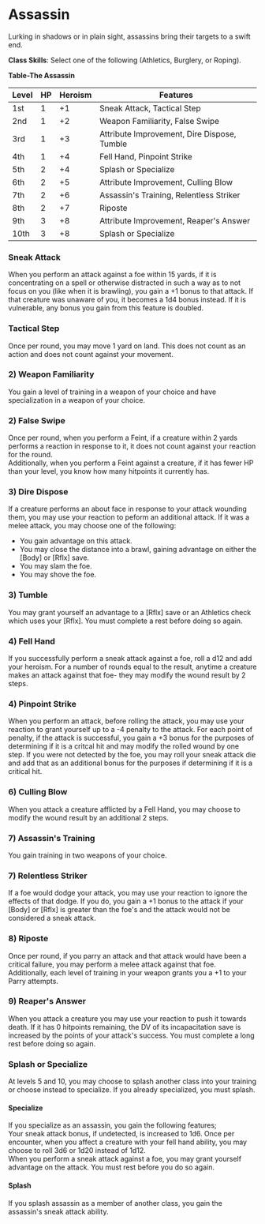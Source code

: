 # Assassin
Lurking in shadows or in plain sight, assassins bring their targets to a swift end. 

**Class Skills**: Select one of the following (Athletics, Burglery, or Roping).

**Table-The Assassin**

| Level | HP | Heroism  | Features                                          |
|-------|----|----------|---------------------------------------------------|
| 1st   | 1  |    +1    | Sneak Attack, Tactical Step                       |
| 2nd   | 1  |    +2    | Weapon Familiarity, False Swipe                   |
| 3rd   | 1  |    +3    | Attribute Improvement, Dire Dispose, Tumble          |
| 4th   | 1  |    +4    | Fell Hand, Pinpoint Strike                        |
| 5th   | 2  |    +4    | Splash or Specialize                              |
| 6th   | 2  |    +5    | Attribute Improvement, Culling Blow               |
| 7th   | 2  |    +6    | Assassin's Training, Relentless Striker           |
| 8th   | 2  |    +7    | Riposte                                           |
| 9th   | 3  |    +8    | Attribute Improvement, Reaper's Answer            |
| 10th  | 3  |    +8    | Splash or Specialize                              |


### Sneak Attack
When you perform an attack against a foe within 15 yards, if it is concentrating on a spell or otherwise distracted in such a way as to not focus on you (like when it is brawling), you gain a +1 bonus to that attack. If that creature was unaware of you, it becomes a 1d4 bonus instead. If it is vulnerable, any bonus you gain from this feature is doubled.

### Tactical Step
Once per round, you may move 1 yard on land. This does not count as an action and does not count against your movement.

### 2) Weapon Familiarity
You gain a level of training in a weapon of your choice and have specialization in a weapon of your choice.

### 2) False Swipe
Once per round, when you perform a Feint, if a creature within 2 yards performs a reaction in response to it, it does not count against your reaction for the round.  
Additionally, when you perform a Feint against a creature, if it has fewer HP than your level, you know how many hitpoints it currently has.

### 3) Dire Dispose
If a creature performs an about face in response to your attack wounding them, you may use your reaction to peform an additional attack. If it was a melee attack, you may choose one of the following:
* You gain advantage on this attack.
* You may close the distance into a brawl, gaining advantage on either the [Body] or [Rflx] save.
* You may slam the foe.
* You may shove the foe.

### 3) Tumble
You may grant yourself an advantage to a [Rflx] save or an Athletics check which uses your [Rflx]. You must complete a rest before doing so again.

### 4) Fell Hand
If you successfully perform a sneak attack against a foe, roll a d12 and add your heroism. For a number of rounds equal to the result, anytime a creature makes an attack against that foe- they may modify the wound result by 2 steps.

### 4) Pinpoint Strike
When you perform an attack, before rolling the attack, you may use your reaction to grant yourself up to a -4 penalty to the attack. For each point of penalty, if the attack is successful, you gain a +3 bonus for the purposes of determining if it is a critcal hit and may modify the rolled wound by one step. If you were not detected by the foe, you may roll your sneak attack die and add that as an additional bonus for the purposes if determining if it is a critical hit.

### 6) Culling Blow
When you attack a creature afflicted by a Fell Hand, you may choose to modify the wound result by an additional 2 steps.

### 7) Assassin's Training
You gain training in two weapons of your choice.

### 7) Relentless Striker
If a foe would dodge your attack, you may use your reaction to ignore the effects of that dodge. If you do, you gain a +1 bonus to the attack if your [Body] or [Rflx] is greater than the foe's and the attack would not be considered a sneak attack.

### 8) Riposte
Once per round, if you parry an attack and that attack would have been a critical failure, you may perform a melee attack against that foe.  
Additionally, each level of training in your weapon grants you a +1 to your Parry attempts.

### 9) Reaper's Answer
When you attack a creature you may use your reaction to push it towards death. If it has 0 hitpoints remaining, the DV of its incapacitation save is increased by the points of your attack's success. You must complete a long rest before doing so again.

### Splash or Specialize
At levels 5 and 10, you may choose to splash another class into your training or choose instead to specialize. If you already specialized, you must splash.

#### Specialize
If you specialize as an assassin, you gain the following features;  
Your sneak attack bonus, if undetected, is increased to 1d6. 
Once per encounter, when you affect a creature with your fell hand ability, you may choose to roll 3d6 or 1d20 instead of 1d12.  
When you perform a sneak attack against a foe, you may grant yourself advantage on the attack. You must rest before you do so again.

#### Splash
If you splash assassin as a member of another class, you gain the assassin's sneak attack ability.
